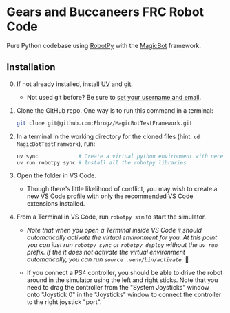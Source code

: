 # Gears and Buccaneers FRC Robot Code

Pure Python codebase using [RobotPy](https://robotpy.readthedocs.io/en/stable/)
with the [MagicBot](https://robotpy.readthedocs.io/en/latest/frameworks/magicbot.html) framework.

## Installation

0. If not already installed, install [UV](https://docs.astral.sh/uv/getting-started/installation/)
   and [git](https://git-scm.com/downloads).
   * Not used git before? Be sure to [set your username and email](https://stackoverflow.com/a/33024593/405017).

1. Clone the GitHub repo. One way is to run this command in a terminal:

   ```sh
   git clone git@github.com:Phrogz/MagicBotTestFramework.git
   ```

2. In a terminal in the working directory for the cloned files (hint: `cd MagicBotTestFramwork`), run:

   ```sh
   uv sync             # Create a virtual python environment with necessary pre-requisites
   uv run robotpy sync # Install all the robotpy libraries
   ```

3. Open the folder in VS Code.
   * Though there's little likelihood of conflict, you may wish to create a new VS Code profile with only the recommended VS Code extensions installed.

4. From a Terminal in VS Code, run `robotpy sim` to start the simulator.

   * _Note that when you open a Terminal inside VS Code it should automatically activate the virtual environment for you._
     _At this point you can just run `robotpy sync` or `robotpy deploy` without the `uv run` prefix._
     _If the it does not activate the virtual environment automatically, you can run `source .venv/bin/activate`._ 🤮

   * If you connect a PS4 controller, you should be able to drive the robot around in the simulator using the left and right sticks.
     Note that you need to drag the controller from the "System Joysticks" window onto "Joystick 0" in the "Joysticks" window to connect the controller to the right joystick "port".